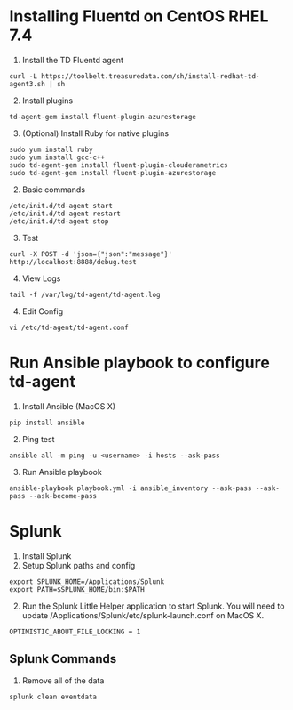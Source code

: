 # Installing Fluentd on CentOS RHEL 7.4
1. Install the TD Fluentd agent
```
curl -L https://toolbelt.treasuredata.com/sh/install-redhat-td-agent3.sh | sh
```

2. Install plugins
```
td-agent-gem install fluent-plugin-azurestorage
```

3. (Optional) Install Ruby for native plugins
```
sudo yum install ruby
sudo yum install gcc-c++
sudo td-agent-gem install fluent-plugin-clouderametrics
sudo td-agent-gem install fluent-plugin-azurestorage
```

2. Basic commands
```
/etc/init.d/td-agent start
/etc/init.d/td-agent restart
/etc/init.d/td-agent stop
```
3. Test
```
curl -X POST -d 'json={"json":"message"}' http://localhost:8888/debug.test
```
4. View Logs
```
tail -f /var/log/td-agent/td-agent.log
```
4. Edit Config
```
vi /etc/td-agent/td-agent.conf
```

# Run Ansible playbook to configure td-agent
1. Install Ansible (MacOS X)
```
pip install ansible
```
2. Ping test
```
ansible all -m ping -u <username> -i hosts --ask-pass
```
3. Run Ansible playbook
```
ansible-playbook playbook.yml -i ansible_inventory --ask-pass --ask-pass --ask-become-pass
```

# Splunk
1. Install Splunk
2. Setup Splunk paths and config
```
export SPLUNK_HOME=/Applications/Splunk
export PATH=$SPLUNK_HOME/bin:$PATH
```
2. Run the Splunk Little Helper application to start Splunk. You will need to update /Applications/Splunk/etc/splunk-launch.conf on MacOS X.
```
OPTIMISTIC_ABOUT_FILE_LOCKING = 1
```

## Splunk Commands
1. Remove all of the data
```
splunk clean eventdata
```
